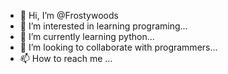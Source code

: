 - 👋 Hi, I’m @Frostywoods
- 👀 I’m interested in learning programing...
- 🌱 I’m currently learning python...
- 💞️ I’m looking to collaborate with programmers...
- 📫 How to reach me ...

<!---
Frostywoods/Frostywoods is a ✨ special ✨ repository because its `README.md` (this file) appears on your GitHub profile.
You can click the Preview link to take a look at your changes.
--->
